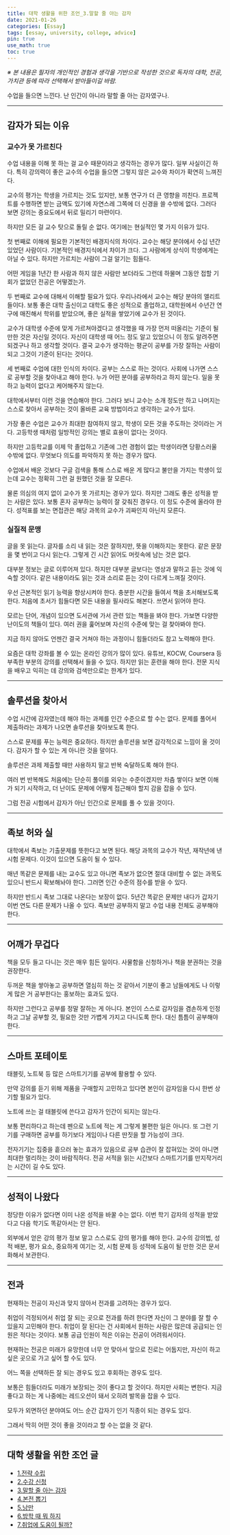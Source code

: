 ```yaml
---
title: 대학 생활을 위한 조언_3.말할 줄 아는 감자
date: 2021-01-26
categories: [Essay]
tags: [essay, university, college, advice]
pin: true
use_math: true
toc: true
---
```


_※ 본 내용은 필자의 개인적인 경험과 생각을 기반으로 작성한 것으로 독자의 대학, 전공, 가치관 등에 따라 선택해서 받아들이길 바람._  

수업을 들으면 느낀다. 난 인간이 아니라 말할 줄 아는 감자였구나.

***

## __감자가 되는 이유__

### __교수가 못 가르친다__

수업 내용을 이해 못 하는 걸 교수 때문이라고 생각하는 경우가 많다. 일부 사실이긴 하다. 특히 강의력이 좋은 교수의 수업을 들으면 그렇지 않은 교수와 차이가 확연히 느껴진다.

교수의 평가는 학생을 가르치는 것도 있지만, 보통 연구가 더 큰 영향을 끼친다. 프로젝트를 수행하면 받는 금액도 있기에 자연스레 그쪽에 더 신경을 쓸 수밖에 없다. 그러다 보면 강의는 중요도에서 뒤로 밀리기 마련이다.

하지만 모든 걸 교수 탓으로 돌릴 순 없다. 여기에는 현실적인 몇 가지 이유가 있다.

첫 번째로 이해에 필요한 기본적인 배경지식의 차이다. 교수는 해당 분야에서 수십 년간 있었던 사람이다. 기본적인 배경지식에서 차이가 크다. 그 사람에게 상식이 학생에게는 아닐 수 있다. 하지만 가르치는 사람이 그걸 알기는 힘들다.

어떤 게임을 1년간 한 사람과 하지 않은 사람만 보더라도 그런데 하물며 그동안 접할 기회가 없었던 전공은 어떻겠는가.

두 번째로 교수에 대해서 이해할 필요가 있다. 우리나라에서 교수는 해당 분야의 앨리트들이다. 보통 좋은 대학 출신이고 대학도 좋은 성적으로 졸업하고, 대학원에서 수년간 연구에 매진해서 학위를 받았으며, 좋은 실적을 쌓았기에 교수가 된 것이다.

교수가 대학생 수준에 맞게 가르쳐야겠다고 생각했을 때 가장 먼저 떠올리는 기준이 될만한 것은 자신일 것이다. 자신이 대학생 때 어느 정도 알고 있었으니 이 정도 알려주면 되겠구나 하고 생각할 것이다. 결국 교수가 생각하는 평균이 공부를 가장 잘하는 사람이 되고 그것이 기준이 된다는 것이다.

세 번째로 수업에 대한 인식의 차이다. 공부는 스스로 하는 것이다. 사회에 나가면 스스로 공부할 것을 찾아내고 해야 한다. 누가 어떤 분야를 공부하라고 하지 않는다. 일을 못 하고 능력이 없다고 케어해주지 않는다.

대학에서부터 이런 것을 연습해야 한다. 그러다 보니 교수는 소개 정도만 하고 나머지는 스스로 찾아서 공부하는 것이 올바른 교육 방법이라고 생각하는 교수가 있다.

가장 좋은 수업은 교수가 최대한 참여하지 않고, 학생이 모든 것을 주도하는 것이라는 거다. 고등학생 때처럼 일방적인 강의는 별로 효용이 없다는 것이다.

하지만 고등학교를 이제 막 졸업하고 기존에 그런 경험이 없는 학생이라면 당황스러울 수밖에 없다. 무엇보다 의도를 파악하지 못 하는 경우가 많다.

수업에서 배운 것보다 구글 검색을 통해 스스로 배운 게 많다고 불만을 가지는 학생이 있는데 교수는 정확히 그런 걸 원했던 것을 잘 모른다.

물론 의심의 여지 없이 교수가 못 가르치는 경우가 있다. 하지만 그래도 좋은 성적을 받는 사람은 있다. 보통 혼자 공부하는 능력이 잘 갖춰진 경우다. 이 정도 수준에 올라야 한다. 성적표를 보는 면접관은 해당 과목의 교수가 괴짜인지 아닌지 모른다.

### __실질적 문맹__

글을 못 읽는다. 글자를 소리 내 읽는 것은 잘하지만, 뜻을 이해하지는 못한다. 같은 문장을 몇 번이고 다시 읽는다. 그렇게 긴 시간 읽어도 머릿속에 남는 것은 없다.

대부분 정보는 글로 이루어져 있다. 하지만 대부분 글보다는 영상과 말하고 듣는 것에 익숙할 것이다. 같은 내용이라도 읽는 것과 소리로 듣는 것이 다르게 느껴질 것이다.

우선 근본적인 읽기 능력을 향상시켜야 한다. 충분한 시간을 들여서 책을 초서해보도록 한다. 처음에 초서가 힘들다면 모든 내용을 필사라도 해본다. 쓰면서 읽어야 한다.

모르는 단어, 개념이 있으면 도서관에 가서 관련 있는 책들을 봐야 한다. 가보면 다양한 난이도의 책들이 있다. 여러 권을 훑어보며 자신의 수준에 맞는 걸 찾아봐야 한다.

지금 하지 않아도 언젠간 결국 거쳐야 하는 과정이니 힘들더라도 참고 노력해야 한다.

요즘은 대학 강좌를 볼 수 있는 온라인 강의가 많이 있다. 유튜브, KOCW, Coursera 등 부족한 부분의 강의를 선택해서 들을 수 있다. 하지만 읽는 훈련을 해야 한다. 전문 지식을 배우고 익히는 데 강의와 검색만으로는 한계가 있다.

***

## __솔루션을 찾아서__

수업 시간에 감자였는데 해야 하는 과제를 인간 수준으로 할 수는 없다. 문제를 풀어서 제출하라는 과제가 나오면 솔루션을 찾아보도록 한다.

스스로 문제를 푸는 능력은 중요하다. 하지만 솔루션을 보면 감각적으로 느낌이 올 것이다. 감자가 할 수 있는 게 아니란 것을 말이다.

솔루션은 과제 제출할 때만 사용하지 말고 반복 숙달하도록 해야 한다.

여러 번 반복해도 처음에는 단순히 풀이를 외우는 수준이겠지만 차츰 쌓이다 보면 이해가 되기 시작하고, 더 난이도 문제에 어떻게 접근해야 할지 감을 잡을 수 있다.

그럼 전공 시험에서 감자가 아닌 인간으로 문제를 풀 수 있을 것이다.

***

## __족보 허와 실__

대학에서 족보는 기출문제를 뜻한다고 보면 된다. 해당 과목의 교수가 작년, 재작년에 낸 시험 문제다. 이것이 있으면 도움이 될 수 있다.

매년 똑같은 문제를 내는 교수도 있고 아니면 족보가 없으면 절대 대비할 수 없는 과목도 있으니 반드시 확보해놔야 한다. 그러면 인간 수준의 점수를 받을 수 있다.

하지만 반드시 족보 그대로 나온다는 보장이 없다. 5년간 똑같은 문제만 내다가 갑자기 이번 연도 다른 문제가 나올 수 있다. 족보만 공부하지 말고 수업 내용 전체도 공부해야 한다.

***

## __어깨가 무겁다__

책을 모두 들고 다니는 것은 매우 힘든 일이다. 사물함을 신청하거나 책을 분권하는 것을 권장한다.

두꺼운 책을 쌓아놓고 공부하면 열심히 하는 것 같아서 기분이 좋고 남들에게도 나 이렇게 많은 거 공부한다는 홍보하는 효과도 있다.

하지만 그런다고 공부를 정말 잘하는 게 아니다. 본인이 스스로 감자임을 겸손하게 인정하고 그날 공부할 것, 필요한 것만 가볍게 가지고 다니도록 한다. 대신 틈틈이 공부해야 한다.

***

## __스마트 포테이토__

태블릿, 노트북 등 많은 스마트기기를 공부에 활용할 수 있다.

만약 강의를 듣기 위해 제품을 구매할지 고민하고 있다면 본인이 감자임을 다시 한번 상기할 필요가 있다.

노트에 쓰는 걸 태블릿에 쓴다고 감자가 인간이 되지는 않는다.

보통 편리하다고 하는데 펜으로 노트에 적는 게 그렇게 불편한 일은 아니다. 또 그런 기기를 구매하면 공부를 하기보다 게임이나 다른 딴짓을 할 가능성이 크다.

전자기기는 집중을 흩으러 놓는 효과가 있음으로 공부 습관이 잘 잡혀있는 것이 아니면 최대한 멀리하는 것이 바람직하다. 전공 서적을 읽는 시간보다 스마트기기를 만지작거리는 시간이 길 수도 있다.

***

## __성적이 나왔다__

정당한 이유가 없다면 이미 나온 성적을 바꿀 수는 없다. 이번 학기 감자의 성적을 받았다고 다음 학기도 똑같아서는 안 된다.

외부에서 얻은 강의 평가 정보 말고 스스로도 강의 평가를 해야 한다. 교수의 강의법, 성적 배분, 평가 요소, 중요하게 여기는 것, 시험 문제 등 성적에 도움이 될 만한 것은 문서화해서 보관한다.

***

## __전과__

현재하는 전공이 자신과 맞지 않아서 전과를 고려하는 경우가 있다.

취업이 걱정되어서 취업 잘 되는 곳으로 전과를 하려 한다면 자신이 그 분야를 잘 할 수 있을지 고민해야 한다. 취업이 잘 된다는 건 사회에서 원하는 사람은 많은데 공급되는 인원은 적다는 것이다. 보통 공급 인원이 적은 이유는 전공이 어려워서이다.

현재하는 전공은 미래가 유망한데 너무 안 맞아서 앞으로 진로는 어둡지만, 자신이 하고 싶은 곳으로 가고 싶어 할 수도 있다.

어느 쪽을 선택하든 잘 되는 경우도 있고 후회하는 경우도 있다.

보통은 힘들더라도 미래가 보장되는 것이 좋다고 할 것이다. 하지만 사회는 변한다. 지금 좋다고 하는 게 나중에는 레드오션이 돼서 오히려 발목을 잡을 수 있다.

모두가 외면하던 분야여도 어느 순간 갑자기 인기 직종이 되는 경우도 있다.

그래서 딱히 어떤 것이 좋을 것이라고 할 수는 없을 것 같다.

***

## __대학 생활을 위한 조언 글__

- [1.전략 수립](https://chalgx.github.io/essay/AdviceforUniversity1)
- [2.수강 신청](https://chalgx.github.io/essay/AdviceforUniversity2)
- [3.말할 줄 아는 감자](https://chalgx.github.io/essay/AdviceforUniversity3)
- [4.본전 뽑기](https://chalgx.github.io/essay/AdviceforUniversity4)
- [5.낭만](https://chalgx.github.io/essay/AdviceforUniversity5)
- [6.방학 때 뭐 하지](https://chalgx.github.io/essay/AdviceforUniversity6)
- [7.취업에 도움이 될까?](https://chalgx.github.io/essay/AdviceforUniversity7)